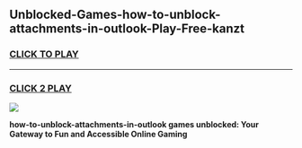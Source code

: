 
## Unblocked-Games-how-to-unblock-attachments-in-outlook-Play-Free-kanzt
<h3>
<a href="https://premium76.site?title=how-to-unblock-attachments-in-outlook&ref=20M">CLICK TO PLAY</a></h3>
<hr>

<h3>
<a href="https://premium76.site?title=how-to-unblock-attachments-in-outlook&ref=20M">CLICK 2 PLAY</a>
  
</h3>

<a href="https://premium76.site?title=how-to-unblock-attachments-in-outlook&ref=19M"><img src="https://clearcache.store/games.png"></a>


**how-to-unblock-attachments-in-outlook games unblocked: Your Gateway to Fun and Accessible Online Gaming**
